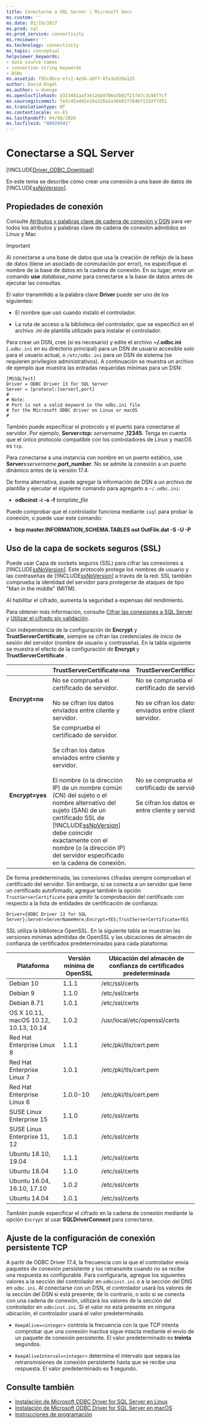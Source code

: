 ```yaml
---
title: Conectarse a SQL Server | Microsoft Docs
ms.custom: ''
ms.date: 01/19/2017
ms.prod: sql
ms.prod_service: connectivity
ms.reviewer: ''
ms.technology: connectivity
ms.topic: conceptual
helpviewer_keywords:
- data source names
- connection string keywords
- DSNs
ms.assetid: f95cdbce-e7c2-4e56-a9f7-8fa3a920a125
author: David-Engel
ms.author: v-daenge
ms.openlocfilehash: d323481aaf3e12da9786a3b02f21f47c3c98f7cf
ms.sourcegitcommit: fe5c45a492e19a320a1a36b037704bf132dffd51
ms.translationtype: HT
ms.contentlocale: es-ES
ms.lasthandoff: 04/08/2020
ms.locfileid: "80924541"
---
```

# <a name="connecting-to-sql-server"></a>Conectarse a SQL Server
[!INCLUDE[Driver_ODBC_Download](../../../includes/driver_odbc_download.md)]

En este tema se describe cómo crear una conexión a una base de datos de [!INCLUDE[ssNoVersion](../../../includes/ssnoversion-md.md)].  
  
## <a name="connection-properties"></a>Propiedades de conexión  

Consulte [Atributos y palabras clave de cadena de conexión y DSN](../../../connect/odbc/dsn-connection-string-attribute.md) para ver todos los atributos y palabras clave de cadena de conexión admitidos en Linux y Mac

> [!IMPORTANT]  
> Al conectarse a una base de datos que usa la creación de reflejo de la base de datos (tiene un asociado de conmutación por error), no especifique el nombre de la base de datos en la cadena de conexión. En su lugar, envíe un comando **use** _database_name_ para conectarse a la base de datos antes de ejecutar las consultas.  
  
El valor transmitido a la palabra clave **Driver** puede ser uno de los siguientes:  
  
-   El nombre que usó cuando instaló el controlador.

-   La ruta de acceso a la biblioteca del controlador, que se especificó en el archivo .ini de plantilla utilizado para instalar el controlador.  

Para crear un DSN, cree (si es necesario) y edite el archivo **~/.odbc.ini** (`.odbc.ini` en su directorio principal) para un DSN de usuario accesible solo para el usuario actual, o `/etc/odbc.ini` para un DSN de sistema (se requieren privilegios administrativos). A continuación se muestra un archivo de ejemplo que muestra las entradas requeridas mínimas para un DSN:  

```  
[MSSQLTest]  
Driver = ODBC Driver 13 for SQL Server  
Server = [protocol:]server[,port]  
#   
# Note:  
# Port is not a valid keyword in the odbc.ini file  
# for the Microsoft ODBC driver on Linux or macOS
#  
```  

También puede especificar el protocolo y el puerto para conectarse al servidor. Por ejemplo, **Server=tcp:** _servername_ **,12345**. Tenga en cuenta que el único protocolo compatible con los controladores de Linux y macOS es `tcp`.

Para conectarse a una instancia con nombre en un puerto estático, use <b>Server=</b>*servername*,**port_number**. No se admite la conexión a un puerto dinámico antes de la versión 17.4.

De forma alternativa, puede agregar la información de DSN a un archivo de plantilla y ejecutar el siguiente comando para agregarlo a `~/.odbc.ini`:
 - **odbcinst -i -s -f** _template_file_  
 
Puede comprobar que el controlador funciona mediante `isql` para probar la conexión, o puede usar este comando:
 - **bcp master.INFORMATION_SCHEMA.TABLES out OutFile.dat -S <server> -U <name> -P <password>**  

## <a name="using-secure-sockets-layer-ssl"></a>Uso de la capa de sockets seguros (SSL)  
Puede usar Capa de sockets seguros (SSL) para cifrar las conexiones a [!INCLUDE[ssNoVersion](../../../includes/ssnoversion-md.md)]. Este protocolo protege los nombres de usuario y las contraseñas de [!INCLUDE[ssNoVersion](../../../includes/ssnoversion-md.md)] a través de la red. SSL también comprueba la identidad del servidor para protegerse de ataques de tipo "Man in the middle" (MITM).  

Al habilitar el cifrado, aumenta la seguridad a expensas del rendimiento.

Para obtener más información, consulte [Cifrar las conexiones a SQL Server](https://go.microsoft.com/fwlink/?LinkId=220900) y [Utilizar el cifrado sin validación](https://docs.microsoft.com/sql/relational-databases/native-client/features/using-encryption-without-validation).

Con independencia de la configuración de **Encrypt** y **TrustServerCertificate**, siempre se cifran las credenciales de inicio de sesión del servidor (nombre de usuario y contraseña). En la tabla siguiente se muestra el efecto de la configuración de **Encrypt** y **TrustServerCertificate** .  

||**TrustServerCertificate=no**|**TrustServerCertificate=yes**|  
|-|-------------------------------------|------------------------------------|  
|**Encrypt=no**|No se comprueba el certificado de servidor.<br /><br />No se cifran los datos enviados entre cliente y servidor.|No se comprueba el certificado de servidor.<br /><br />No se cifran los datos enviados entre cliente y servidor.|  
|**Encrypt=yes**|Se comprueba el certificado de servidor.<br /><br />Se cifran los datos enviados entre cliente y servidor.<br /><br />El nombre (o la dirección IP) de un nombre común (CN) del sujeto o el nombre alternativo del sujeto (SAN) de un certificado SSL de [!INCLUDE[ssNoVersion](../../../includes/ssnoversion-md.md)] debe coincidir exactamente con el nombre (o la dirección IP) del servidor especificado en la cadena de conexión.|No se comprueba el certificado de servidor.<br /><br />Se cifran los datos enviados entre cliente y servidor.|  

De forma predeterminada, las conexiones cifradas siempre comprueban el certificado del servidor. Sin embargo, si se conecta a un servidor que tiene un certificado autofirmado, agregue también la opción `TrustServerCertificate` para omitir la comprobación del certificado con respecto a la lista de entidades de certificación de confianza:  

```  
Driver={ODBC Driver 13 for SQL Server};Server=ServerNameHere;Encrypt=YES;TrustServerCertificate=YES  
```  
  
SSL utiliza la biblioteca OpenSSL. En la siguiente tabla se muestran las versiones mínimas admitidas de OpenSSL y las ubicaciones de almacén de confianza de certificados predeterminadas para cada plataforma:

|Plataforma|Versión mínima de OpenSSL|Ubicación del almacén de confianza de certificados predeterminada|  
|------------|---------------------------|--------------------------------------------|
|Debian 10|1.1.1|/etc/ssl/certs|
|Debian 9|1.1.0|/etc/ssl/certs|
|Debian 8.71|1.0.1|/etc/ssl/certs|
|OS X 10.11, macOS 10.12, 10.13, 10.14|1.0.2|/usr/local/etc/openssl/certs|
|Red Hat Enterprise Linux 8|1.1.1|/etc/pki/tls/cert.pem|
|Red Hat Enterprise Linux 7|1.0.1|/etc/pki/tls/cert.pem|
|Red Hat Enterprise Linux 6|1.0.0-10|/etc/pki/tls/cert.pem|
|SUSE Linux Enterprise 15|1.1.0|/etc/ssl/certs|
|SUSE Linux Enterprise 11, 12|1.0.1|/etc/ssl/certs|
|Ubuntu 18.10, 19.04|1.1.1|/etc/ssl/certs|
|Ubuntu 18.04|1.1.0|/etc/ssl/certs|
|Ubuntu 16.04, 16.10, 17.10|1.0.2|/etc/ssl/certs|
|Ubuntu 14.04|1.0.1|/etc/ssl/certs|

También puede especificar el cifrado en la cadena de conexión mediante la opción `Encrypt` al usar **SQLDriverConnect** para conectarse.

## <a name="adjusting-the-tcp-keep-alive-settings"></a>Ajuste de la configuración de conexión persistente TCP

A partir de ODBC Driver 17.4, la frecuencia con la que el controlador envía paquetes de conexión persistente y los retransmite cuando no se recibe una respuesta es configurable.
Para configurarla, agregue los siguientes valores a la sección del controlador en `odbcinst.ini` o a la sección del DNS en `odbc.ini`. Al conectarse con un DSN, el controlador usará los valores de la sección del DSN si está presente; de lo contrario, o solo si se conecta con una cadena de conexión, utilizará los valores de la sección del controlador en `odbcinst.ini`. Si el valor no está presente en ninguna ubicación, el controlador usará el valor predeterminado.

- `KeepAlive=<integer>` controla la frecuencia con la que TCP intenta comprobar que una conexión inactiva sigue intacta mediante el envío de un paquete de conexión persistente. El valor predeterminado es **treinta** segundos.

- `KeepAliveInterval=<integer>` determina el intervalo que separa las retransmisiones de conexión persistente hasta que se recibe una respuesta.  El valor predeterminado es **1** segundo.

## <a name="see-also"></a>Consulte también

- [Instalación de Microsoft ODBC Driver for SQL Server en Linux](../../../connect/odbc/linux-mac/installing-the-microsoft-odbc-driver-for-sql-server.md)
- [Instalación de Microsoft ODBC Driver for SQL Server en macOS](../../../connect/odbc/linux-mac/install-microsoft-odbc-driver-sql-server-macos.md)
- [Instrucciones de programación](../../../connect/odbc/linux-mac/programming-guidelines.md)
